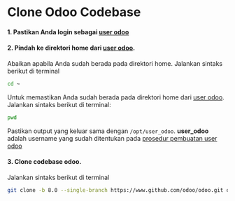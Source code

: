 # Clone Odoo Codebase

#### 1. Pastikan Anda login sebagai **[user odoo](../../terminologi.md#user-odoo)**
#### 2. Pindah ke direktori home dari [user odoo](../../terminologi.md#user-odoo).
Abaikan apabila Anda sudah berada pada direktori home. Jalankan sintaks berikut di terminal

```bash
cd ~
```

Untuk memastikan Anda sudah berada pada direktori home dari [user odoo](../../terminologi.md#user-odoo). Jalankan sintaks berikut di terminal:

```bash
pwd
```

Pastikan output yang keluar sama dengan ```/opt/user_odoo```. **user_odoo** adalah username yang sudah ditentukan pada [prosedur pembuatan user odoo](./user-os.md#l3)

#### 3. Clone codebase odoo.
Jalankan sintaks berikut di terminal

```bash
git clone -b 8.0 --single-branch https://www.github.com/odoo/odoo.git odoo
```
